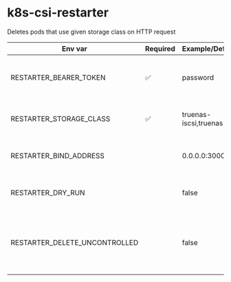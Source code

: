 # k8s-csi-restarter
Deletes pods that use given storage class on HTTP request 


| Env var                       | Required           | Example/Default           | Description  |
|-------------------------------|--------------------|---------------------------|--------------|
| RESTARTER_BEARER_TOKEN        | :white_check_mark: | password                  | Password that needs to be present in Authentication header |
| RESTARTER_STORAGE_CLASS       | :white_check_mark: | truenas-iscsi,truenas-nfs | List of storage class names, separated by comma |
| RESTARTER_BIND_ADDRESS        |                    | 0.0.0.0:3000              | Address to which http server will bind |
| RESTARTER_DRY_RUN             |                    | false                     | Run dry run instead of actually deleting pods |
| RESTARTER_DELETE_UNCONTROLLED |                    | false                     | Delete pods that don't have a controller (Deployment, DaemonSet, etc) as well |
